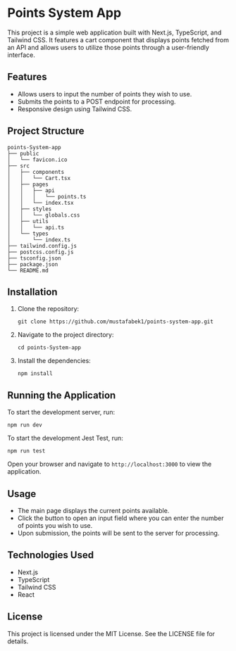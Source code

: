 # Points System App

This project is a simple web application built with Next.js, TypeScript, and Tailwind CSS. It features a cart component that displays points fetched from an API and allows users to utilize those points through a user-friendly interface.

## Features

- Allows users to input the number of points they wish to use.
- Submits the points to a POST endpoint for processing.
- Responsive design using Tailwind CSS.

## Project Structure

```
points-System-app
├── public
│   └── favicon.ico
├── src
│   ├── components
│   │   └── Cart.tsx
│   ├── pages
│   │   ├── api
│   │   │   └── points.ts
│   │   └── index.tsx
│   ├── styles
│   │   └── globals.css
│   ├── utils
│   │   └── api.ts
│   └── types
│       └── index.ts
├── tailwind.config.js
├── postcss.config.js
├── tsconfig.json
├── package.json
└── README.md
```

## Installation

1. Clone the repository:
   ```
   git clone https://github.com/mustafabek1/points-system-app.git
   ```

2. Navigate to the project directory:
   ```
   cd points-System-app
   ```

3. Install the dependencies:
   ```
   npm install
   ```

## Running the Application

To start the development server, run:
```
npm run dev
```

To start the development Jest Test, run:
```
npm run test
```

Open your browser and navigate to `http://localhost:3000` to view the application.

## Usage

- The main page displays the current points available.
- Click the button to open an input field where you can enter the number of points you wish to use.
- Upon submission, the points will be sent to the server for processing.

## Technologies Used

- Next.js
- TypeScript
- Tailwind CSS
- React

## License

This project is licensed under the MIT License. See the LICENSE file for details.